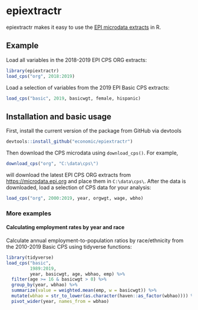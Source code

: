 # epiextractr

<!-- badges: start -->
<!-- badges: end -->

epiextractr makes it easy to use the [EPI microdata extracts](https://microdata.epi.org/) in R.

## Example
Load all variables in the 2018-2019 EPI CPS ORG extracts:
``` r
library(epiextractr)
load_cps("org", 2018:2019)
```

Load a selection of variables from the 2019 EPI Basic CPS extracts:
``` r
load_cps("basic", 2019, basicwgt, female, hispanic)
```

## Installation and basic usage

First, install the current version of the package from GitHub via devtools 
``` r
devtools::install_github("economic/epiextractr")
```
Then download the CPS microdata using `download_cps()`. For example,
``` r
download_cps("org", "C:\data\cps\")
```
will download the latest EPI CPS ORG extracts from https://microdata.epi.org and place them in `C:\data\cps\`.
After the data is downloaded, load a selection of CPS data for your analysis:
```r
load_cps("org", 2000:2019, year, orgwgt, wage, wbho)
```

### More examples
#### Calculating employment rates by year and race
Calculate annual employment-to-population ratios by race/ethnicity from the 2010-2019 Basic CPS using tidyverse functions:
``` r
library(tidyverse)
load_cps("basic",
         1989:2019,
         year, basicwgt, age, wbhao, emp) %>%
  filter(age >= 16 & basicwgt > 0) %>%
  group_by(year, wbhao) %>%
  summarize(value = weighted.mean(emp, w = basicwgt)) %>%
  mutate(wbhao = str_to_lower(as.character(haven::as_factor(wbhao)))) %>%
  pivot_wider(year, names_from = wbhao)
```

